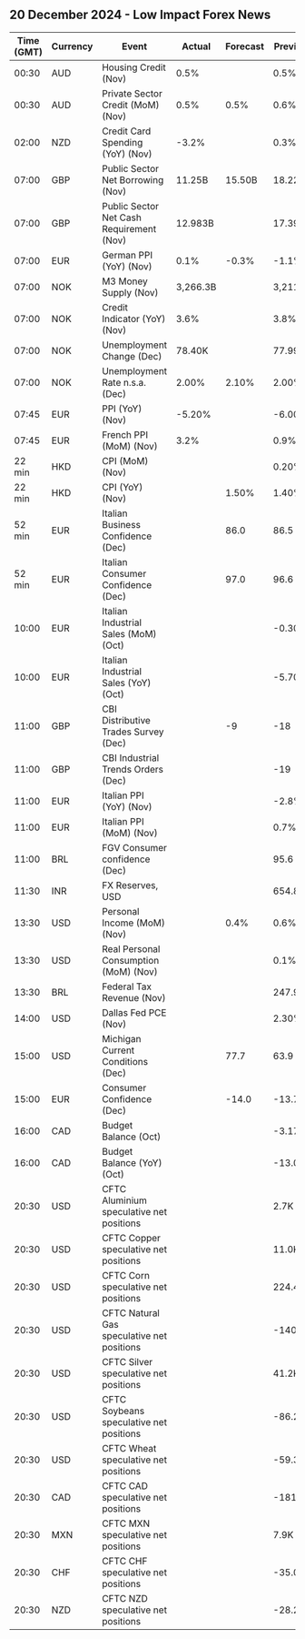 ## 20 December 2024 - Low Impact Forex News

| Time (GMT) | Currency | Event | Actual | Forecast | Previous |
|------|----------|-------|--------|----------|----------|
| 00:30 | AUD | Housing Credit (Nov) | 0.5% |  | 0.5% |
| 00:30 | AUD | Private Sector Credit (MoM) (Nov) | 0.5% | 0.5% | 0.6% |
| 02:00 | NZD | Credit Card Spending (YoY) (Nov) | -3.2% |  | 0.3% |
| 07:00 | GBP | Public Sector Net Borrowing (Nov) | 11.25B | 15.50B | 18.22B |
| 07:00 | GBP | Public Sector Net Cash Requirement (Nov) | 12.983B |  | 17.396B |
| 07:00 | EUR | German PPI (YoY) (Nov) | 0.1% | -0.3% | -1.1% |
| 07:00 | NOK | M3 Money Supply (Nov) | 3,266.3B |  | 3,211.5B |
| 07:00 | NOK | Credit Indicator (YoY) (Nov) | 3.6% |  | 3.8% |
| 07:00 | NOK | Unemployment Change (Dec) | 78.40K |  | 77.99K |
| 07:00 | NOK | Unemployment Rate n.s.a. (Dec) | 2.00% | 2.10% | 2.00% |
| 07:45 | EUR | PPI (YoY) (Nov) | -5.20% |  | -6.00% |
| 07:45 | EUR | French PPI (MoM) (Nov) | 3.2% |  | 0.9% |
| 22 min | HKD | CPI (MoM) (Nov) |  |  | 0.20% |
| 22 min | HKD | CPI (YoY) (Nov) |  | 1.50% | 1.40% |
| 52 min | EUR | Italian Business Confidence (Dec) |  | 86.0 | 86.5 |
| 52 min | EUR | Italian Consumer Confidence (Dec) |  | 97.0 | 96.6 |
| 10:00 | EUR | Italian Industrial Sales (MoM) (Oct) |  |  | -0.30% |
| 10:00 | EUR | Italian Industrial Sales (YoY) (Oct) |  |  | -5.70% |
| 11:00 | GBP | CBI Distributive Trades Survey (Dec) |  | -9 | -18 |
| 11:00 | GBP | CBI Industrial Trends Orders (Dec) |  |  | -19 |
| 11:00 | EUR | Italian PPI (YoY) (Nov) |  |  | -2.8% |
| 11:00 | EUR | Italian PPI (MoM) (Nov) |  |  | 0.7% |
| 11:00 | BRL | FGV Consumer confidence (Dec) |  |  | 95.6 |
| 11:30 | INR | FX Reserves, USD |  |  | 654.86B |
| 13:30 | USD | Personal Income (MoM) (Nov) |  | 0.4% | 0.6% |
| 13:30 | USD | Real Personal Consumption (MoM) (Nov) |  |  | 0.1% |
| 13:30 | BRL | Federal Tax Revenue (Nov) |  |  | 247.92B |
| 14:00 | USD | Dallas Fed PCE (Nov) |  |  | 2.30% |
| 15:00 | USD | Michigan Current Conditions (Dec) |  | 77.7 | 63.9 |
| 15:00 | EUR | Consumer Confidence (Dec) |  | -14.0 | -13.7 |
| 16:00 | CAD | Budget Balance (Oct) |  |  | -3.17B |
| 16:00 | CAD | Budget Balance (YoY) (Oct) |  |  | -13.01B |
| 20:30 | USD | CFTC Aluminium speculative net positions |  |  | 2.7K |
| 20:30 | USD | CFTC Copper speculative net positions |  |  | 11.0K |
| 20:30 | USD | CFTC Corn speculative net positions |  |  | 224.4K |
| 20:30 | USD | CFTC Natural Gas speculative net positions |  |  | -140.6K |
| 20:30 | USD | CFTC Silver speculative net positions |  |  | 41.2K |
| 20:30 | USD | CFTC Soybeans speculative net positions |  |  | -86.2K |
| 20:30 | USD | CFTC Wheat speculative net positions |  |  | -59.3K |
| 20:30 | CAD | CFTC CAD speculative net positions |  |  | -181.6K |
| 20:30 | MXN | CFTC MXN speculative net positions |  |  | 7.9K |
| 20:30 | CHF | CFTC CHF speculative net positions |  |  | -35.0K |
| 20:30 | NZD | CFTC NZD speculative net positions |  |  | -28.2K |
